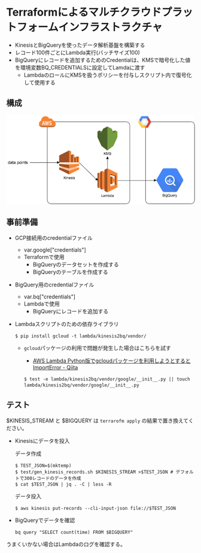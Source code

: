 # Terraformによるマルチクラウドプラットフォームインフラストラクチャ

* KinesisとBigQueryを使ったデータ解析基盤を構築する
* レコード100件ごとにLambda実行(バッチサイズ100)
* BigQueryにレコードを追加するためのCredentialは、KMSで暗号化した値を環境変数BQ_CREDENTIALSに設定してLamdaに渡す
  - LambdaのロールにKMSを扱うポリシーを付与しスクリプト内で復号化して使用する


## 構成

![data_analysis_infrastructure](img/data_analysis_infrastructure.png)


## 事前準備

* GCP接続用のcredentialファイル
    - var.google["credentials"]
    - Terraformで使用
        - BigQueryのデータセットを作成する
        - BigQueryのテーブルを作成する

* BigQuery用のcredentialファイル
    - var.bq["credentials"]
    - Lambdaで使用
        - BigQueryにレコードを追加する

* Lambdaスクリプトのための依存ライブラリ

    ```
    $ pip install gcloud -t lambda/kinesis2bq/vendor/
    ```

    - `gcloud`パッケージの利用で問題が発生した場合はこちらを試す
        - [AWS Lambda Python版でgcloudパッケージを利用しようとするとImportError - Qiita](http://qiita.com/runtakun/items/06b41dbff1cc683e48d8)

        ```
        $ test -e lambda/kinesis2bq/vendor/google/__init__.py || touch lambda/kinesis2bq/vendor/google/__init__.py
        ```

## テスト

$KINESIS_STREAM と $BIGQUERY は `terrarofm apply` の結果で置き換えてください。

* Kinesisにデータを投入

    データ作成

    ```
    $ TEST_JSON=$(mktemp)
    $ test/gen_kinesis_records.sh $KINESIS_STREAM >$TEST_JSON # デフォルトで300レコードのデータを作成
    $ cat $TEST_JSON | jq . -C | less -R
    ```

    データ投入

    ```
    $ aws kinesis put-records --cli-input-json file://$TEST_JSON
    ```

* BigQueryでデータを確認

    ```
    bq query "SELECT count(time) FROM $BIGQUERY"
    ```

うまくいかない場合はLambdaのログを確認する。

